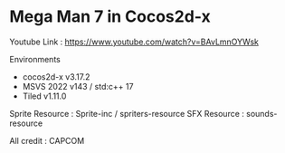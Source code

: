 # Mega Man 7 in Cocos2d-x 

Youtube Link : https://www.youtube.com/watch?v=BAvLmnOYWsk

Environments
- cocos2d-x v3.17.2
- MSVS 2022 v143 / std:c++ 17
- Tiled v1.11.0

Sprite Resource : Sprite-inc / spriters-resource
SFX Resource : sounds-resource

All credit : CAPCOM

